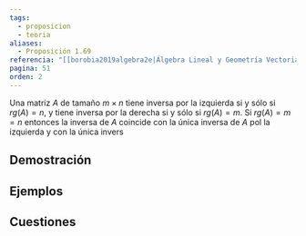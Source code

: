```yaml
---
tags:
  - proposicion
  - teoria
aliases:
  - Proposición 1.69
referencia: "[[borobia2019algebra2e|Álgebra Lineal y Geometría Vectorial (2a ed)]]"
pagina: 51
orden: 2
---
```

Una matriz $A$ de tamaño $m \times n$ tiene inversa por la izquierda si y sólo si $rg(A) = n$, y tiene inversa por la derecha si y sólo si $rg(A) = m$. Si $rg(A) = m = n$ entonces la inversa de $A$ coincide con la única inversa de $A$ pol la izquierda y con la única invers

## Demostración

## Ejemplos

## Cuestiones
